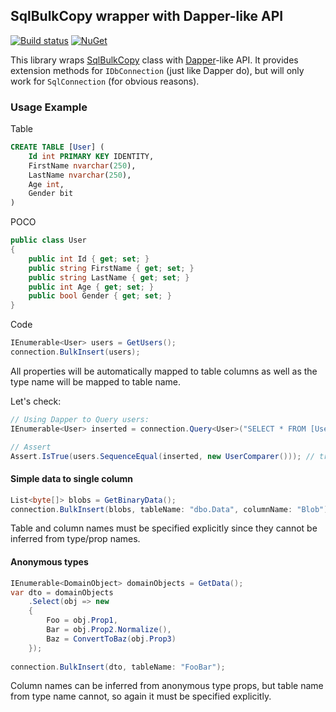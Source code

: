 ﻿## SqlBulkCopy wrapper with Dapper-like API
[![Build status](https://img.shields.io/vso/build/sergeykonkin/3644fe60-3b2d-4f91-89a8-daa64fbdaf83/14.svg)]()
[![NuGet](https://img.shields.io/nuget/v/DapperLike.SqlBulkCopy.svg)](https://www.nuget.org/packages/DapperLike.SqlBulkCopy)

This library wraps [SqlBulkCopy](https://msdn.microsoft.com/en-us/library/system.data.sqlclient.sqlbulkcopy.aspx) class with [Dapper](https://github.com/StackExchange/Dapper)-like API. It provides extension methods for `IDbConnection` (just like Dapper do), but will only work for `SqlConnection` (for obvious reasons).

### Usage Example

Table
```sql
CREATE TABLE [User] (
    Id int PRIMARY KEY IDENTITY,
    FirstName nvarchar(250),
    LastName nvarchar(250),
    Age int,
    Gender bit
)
```

POCO
```csharp
public class User
{
    public int Id { get; set; }
    public string FirstName { get; set; }
    public string LastName { get; set; }
    public int Age { get; set; }
    public bool Gender { get; set; }
}  
```
Code
```csharp
IEnumerable<User> users = GetUsers();
connection.BulkInsert(users);
```
All properties will be automatically mapped to table columns as well as the type name will be mapped to table name.

Let's check:
```csharp
// Using Dapper to Query users:
IEnumerable<User> inserted = connection.Query<User>("SELECT * FROM [User]");

// Assert
Assert.IsTrue(users.SequenceEqual(inserted, new UserComparer())); // true
```

#### Simple data to single column
```csharp
List<byte[]> blobs = GetBinaryData();
connection.BulkInsert(blobs, tableName: "dbo.Data", columnName: "Blob");
```
Table and column names must be specified explicitly since they cannot be inferred from type/prop names.

#### Anonymous types
```csharp
IEnumerable<DomainObject> domainObjects = GetData();
var dto = domainObjects
    .Select(obj => new
    {
        Foo = obj.Prop1,
        Bar = obj.Prop2.Normalize(),
        Baz = ConvertToBaz(obj.Prop3)
    });
    
connection.BulkInsert(dto, tableName: "FooBar");
```
Column names can be inferred from anonymous type props, but table name from type name cannot, so again it must be specified explicitly.